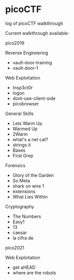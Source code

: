 # picoCTF
log of picoCTF walkthrough

Current walkthrough available:

pico2019

Reverse Engineering
- vault-door-training
- vault-door-1

Web Exploitation
- Insp3ct0r
- logon
- dont-use-client-side
- picobrowser

General Skills
- Lets Warm Up
- Warmed Up
- 2Warm
- what's a net cat?
- strings it
- Bases
- First Grep

Forensics
- Glory of the Garden
- So Meta
- shark on wire 1
- extensions
- What Lies Within 

Cryptography
- The Numbers
- Easy1
- 13
- caesar
- la cifra de

pico2021

Web Exploitation
- get aHEAD
- where are the robots
